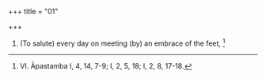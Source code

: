 +++
title = "01"

+++
1. (To salute) every day on meeting (by) an embrace of the feet, [^1] 


[^1]:  VI. Āpastamba I, 4, 14, 7-9; I, 2, 5, 18; I, 2, 8, 17-18.
